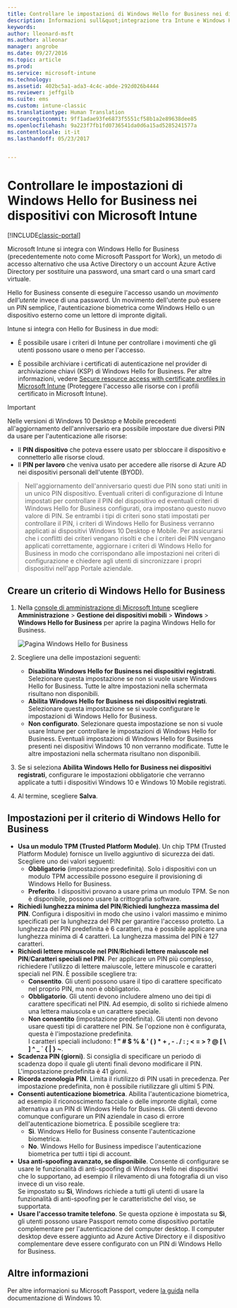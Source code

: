 ```yaml
---
title: Controllare le impostazioni di Windows Hello for Business nei dispositivi | Documentazione Microsoft
description: Informazioni sull&quot;integrazione tra Intune e Windows Hello for Business, un metodo di accesso alternativo che usa Active Directory o un account Azure Active Directory per sostituire una password, una smart card o una smart card virtuale.
keywords: 
author: lleonard-msft
ms.author: alleonar
manager: angrobe
ms.date: 09/27/2016
ms.topic: article
ms.prod: 
ms.service: microsoft-intune
ms.technology: 
ms.assetid: 402bc5a1-ada3-4c4c-a0de-292d026b4444
ms.reviewer: jeffgilb
ms.suite: ems
ms.custom: intune-classic
ms.translationtype: Human Translation
ms.sourcegitcommit: 9ff1adae93fe6873f5551cf58b1a2e89638dee85
ms.openlocfilehash: 9a223f7fb1fd0736541da0d6a15ad5285241577a
ms.contentlocale: it-it
ms.lasthandoff: 05/23/2017


---
```


# <a name="control-windows-hello-for-business-settings-on-devices-with-microsoft-intune"></a>Controllare le impostazioni di Windows Hello for Business nei dispositivi con Microsoft Intune

[!INCLUDE[classic-portal](../includes/classic-portal.md)]

Microsoft Intune si integra con Windows Hello for Business (precedentemente noto come Microsoft Passport for Work), un metodo di accesso alternativo che usa Active Directory o un account Azure Active Directory per sostituire una password, una smart card o una smart card virtuale.

Hello for Business consente di eseguire l'accesso usando un *movimento dell'utente* invece di una password. Un movimento dell'utente può essere un PIN semplice, l'autenticazione biometrica come Windows Hello o un dispositivo esterno come un lettore di impronte digitali.

Intune si integra con Hello for Business in due modi:

-   È possibile usare i criteri di Intune per controllare i movimenti che gli utenti possono usare o meno per l'accesso.

-   È possibile archiviare i certificati di autenticazione nel provider di archiviazione chiavi (KSP) di Windows Hello for Business. Per altre informazioni, vedere [Secure resource access with certificate profiles in Microsoft Intune](secure-resource-access-with-certificate-profiles.md) (Proteggere l'accesso alle risorse con i profili certificato in Microsoft Intune).

> [!IMPORTANT]
> Nelle versioni di Windows 10 Desktop e Mobile precedenti all'aggiornamento dell'anniversario era possibile impostare due diversi PIN da usare per l'autenticazione alle risorse:
- Il **PIN dispositivo** che poteva essere usato per sbloccare il dispositivo e connetterlo alle risorse cloud.
- Il **PIN per lavoro** che veniva usato per accedere alle risorse di Azure AD nei dispositivi personali dell'utente (BYOD).

>Nell'aggiornamento dell'anniversario questi due PIN sono stati uniti in un unico PIN dispositivo.
Eventuali criteri di configurazione di Intune impostati per controllare il PIN del dispositivo ed eventuali criteri di Windows Hello for Business configurati, ora impostano questo nuovo valore di PIN.
Se entrambi i tipi di criteri sono stati impostati per controllare il PIN, i criteri di Windows Hello for Business verranno applicati ai dispositivi Windows 10 Desktop e Mobile.
Per assicurarsi che i conflitti dei criteri vengano risolti e che i criteri dei PIN vengano applicati correttamente, aggiornare i criteri di Windows Hello for Business in modo che corrispondano alle impostazioni nei criteri di configurazione e chiedere agli utenti di sincronizzare i propri dispositivi nell'app Portale aziendale.



## <a name="create-a-windows-hello-for-business-policy"></a>Creare un criterio di Windows Hello for Business

1.  Nella [console di amministrazione di Microsoft Intune](https://manage.microsoft.com) scegliere **Amministrazione** &gt; **Gestione dei dispositivi mobili** &gt; **Windows** &gt; **Windows Hello for Business** per aprire la pagina Windows Hello for Business.

    ![Pagina Windows Hello for Business](../media/passport.png)

2.  Scegliere una delle impostazioni seguenti:
    - **Disabilita Windows Hello for Business nei dispositivi registrati**. Selezionare questa impostazione se non si vuole usare Windows Hello for Business. Tutte le altre impostazioni nella schermata risultano non disponibili.
    - **Abilita Windows Hello for Business nei dispositivi registrati**. Selezionare questa impostazione se si vuole configurare le impostazioni di Windows Hello for Business.
    - **Non configurato**. Selezionare questa impostazione se non si vuole usare Intune per controllare le impostazioni di Windows Hello for Business. Eventuali impostazioni di Windows Hello for Business presenti nei dispositivi Windows 10 non verranno modificate. Tutte le altre impostazioni nella schermata risultano non disponibili.
3.  Se si seleziona **Abilita Windows Hello for Business nei dispositivi registrati**, configurare le impostazioni obbligatorie che verranno applicate a tutti i dispositivi Windows 10 e Windows 10 Mobile registrati.
4.  Al termine, scegliere **Salva**.


## <a name="settings-for-the-windows-hello-for-business-policy"></a>Impostazioni per il criterio di Windows Hello for Business

- **Usa un modulo TPM (Trusted Platform Module)**. Un chip TPM (Trusted Platform Module) fornisce un livello aggiuntivo di sicurezza dei dati.<br>Scegliere uno dei valori seguenti:
    - **Obbligatorio** (impostazione predefinita). Solo i dispositivi con un modulo TPM accessibile possono eseguire il provisioning di Windows Hello for Business.
    - **Preferito**. I dispositivi provano a usare prima un modulo TPM. Se non è disponibile, possono usare la crittografia software.
- **Richiedi lunghezza minima del PIN**/**Richiedi lunghezza massima del PIN**. Configura i dispositivi in modo che usino i valori massimo e minimo specificati per la lunghezza del PIN per garantire l'accesso protetto. La lunghezza del PIN predefinita è 6 caratteri, ma è possibile applicare una lunghezza minima di 4 caratteri. La lunghezza massima del PIN è 127 caratteri.
- **Richiedi lettere minuscole nel PIN**/**Richiedi lettere maiuscole nel PIN**/**Caratteri speciali nel PIN**. Per applicare un PIN più complesso, richiedere l'utilizzo di lettere maiuscole, lettere minuscole e caratteri speciali nel PIN. È possibile scegliere tra:
    - **Consentito**. Gli utenti possono usare il tipo di carattere specificato nel proprio PIN, ma non è obbligatorio.
    - **Obbligatorio**. Gli utenti devono includere almeno uno dei tipi di carattere specificati nel PIN. Ad esempio, di solito si richiede almeno una lettera maiuscola e un carattere speciale.
    - **Non consentito** (impostazione predefinita). Gli utenti non devono usare questi tipi di carattere nel PIN. Se l'opzione non è configurata, questa è l'impostazione predefinita.<br>I caratteri speciali includono: **! " # $ % &amp; ' ( ) &#42; + , - . / : ; &lt; = &gt; ? @ [ \ ] ^ _ &#96; { &#124; } ~**.
- **Scadenza PIN (giorni)**. Si consiglia di specificare un periodo di scadenza dopo il quale gli utenti finali devono modificare il PIN. L'impostazione predefinita è 41 giorni.
- **Ricorda cronologia PIN**. Limita il riutilizzo di PIN usati in precedenza. Per impostazione predefinita, non è possibile riutilizzare gli ultimi 5 PIN.
- **Consenti autenticazione biometrica**. Abilita l'autenticazione biometrica, ad esempio il riconoscimento facciale o delle impronte digitali, come alternativa a un PIN di Windows Hello for Business. Gli utenti devono comunque configurare un PIN aziendale in caso di errore dell'autenticazione biometrica. È possibile scegliere tra:
    - **Sì**. Windows Hello for Business consente l'autenticazione biometrica.
    - **No**. Windows Hello for Business impedisce l'autenticazione biometrica per tutti i tipi di account.
- **Usa anti-spoofing avanzato, se disponibile**. Consente di configurare se usare le funzionalità di anti-spoofing di Windows Hello nei dispositivi che lo supportano, ad esempio il rilevamento di una fotografia di un viso invece di un viso reale.<br>Se impostato su **Sì**, Windows richiede a tutti gli utenti di usare la funzionalità di anti-spoofing per le caratteristiche del viso, se supportata.
- **Usare l'accesso tramite telefono**. Se questa opzione è impostata su **Sì**, gli utenti possono usare Passport remoto come dispositivo portatile complementare per l'autenticazione del computer desktop. Il computer desktop deve essere aggiunto ad Azure Active Directory e il dispositivo complementare deve essere configurato con un PIN di Windows Hello for Business.

## <a name="further-information"></a>Altre informazioni
Per altre informazioni su Microsoft Passport, vedere [la guida](https://technet.microsoft.com/library/mt589441.aspx) nella documentazione di Windows 10.

